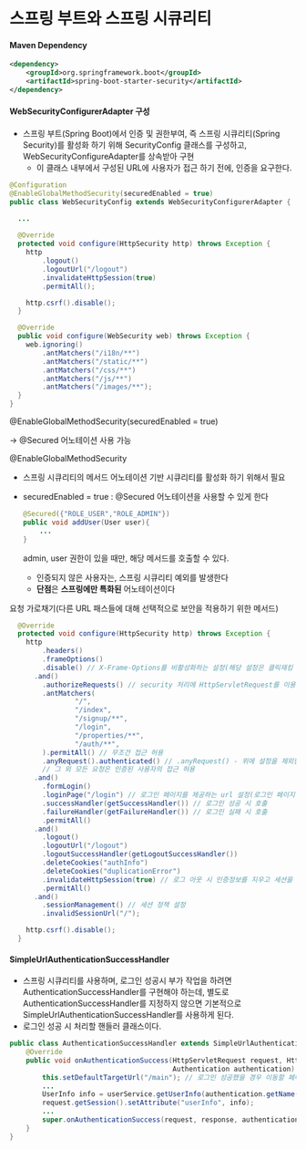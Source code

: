 # 스프링 부트와 스프링 시큐리티

 #### Maven Dependency

```xml
<dependency> 
    <groupId>org.springframework.boot</groupId> 
    <artifactId>spring-boot-starter-security</artifactId> 
</dependency>
```



#### WebSecurityConfigurerAdapter 구성

- 스프링 부트(Spring Boot)에서 인증 및 권한부여, 즉 스프링 시큐리티(Spring Security)를 활성화 하기 위해 SecurityConfig 클래스를 구성하고, WebSecurityConfigureAdapter를 상속받아 구현
  - 이 클래스 내부에서 구성된 URL에 사용자가 접근 하기 전에, 인증을 요구한다.

```java
@Configuration
@EnableGlobalMethodSecurity(securedEnabled = true)
public class WebSecurityConfig extends WebSecurityConfigurerAdapter {

  ...
      
  @Override
  protected void configure(HttpSecurity http) throws Exception {
    http
        .logout()
        .logoutUrl("/logout")
        .invalidateHttpSession(true)
        .permitAll();

    http.csrf().disable();
  }

  @Override
  public void configure(WebSecurity web) throws Exception {
    web.ignoring()
        .antMatchers("/i18n/**")
        .antMatchers("/static/**")
        .antMatchers("/css/**")
        .antMatchers("/js/**")
        .antMatchers("/images/**");
  }
}
```

@EnableGlobalMethodSecurity(securedEnabled = true)

-> @Secured 어노테이션 사용 가능



@EnableGlobalMethodSecurity 

- 스프링 시큐리티의 메서드 어노테이션 기반 시큐리티를 활성화 하기 위해서 필요

- securedEnabled = true : @Secured 어노테이션을 사용할 수 있게 한다

  ```java
  @Secured({"ROLE_USER","ROLE_ADMIN"})
  public void addUser(User user){
      ...
  }
  ```

  admin, user 권한이 있을 때만, 해당 메서드를 호출할 수 있다. 

  - 인증되지 않은 사용자는, 스프링 시큐리티 예외를 발생한다
  - **단점**은 **스프링에만 특화된** 어노테이션이다





요청 가로채기(다른 URL 패스들에 대해 선택적으로 보안을 적용하기 위한 메서드)

```java
  @Override
  protected void configure(HttpSecurity http) throws Exception {
    http
        .headers()
        .frameOptions()
        .disable() // X-Frame-Options를 비활성화하는 설정(해당 설정은 클릭재킹 공격을 방어할 때 사용)
      .and()
        .authorizeRequests() // security 처리에 HttpServletRequest를 이용한다는 것
        .antMatchers(
                "/",
                "/index",
                "/signup/**",
                "/login",
                "/properties/**",
                "/auth/**",
        ).permitAll() // 무조건 접근 허용
        .anyRequest().authenticated() // .anyRequest() - 위에 설정을 제외한 요청은 모두 .authenticated() 인증이 필요한 요청으로 설정
        // 그 외 모든 요청은 인증된 사용자의 접근 허용
      .and()
        .formLogin()
        .loginPage("/login") // 로그인 페이지를 제공하는 url 설정(로그인 페이지 경로)
        .successHandler(getSuccessHandler()) // 로그인 성공 시 호출
        .failureHandler(getFailureHandler()) // 로그인 실패 시 호출
        .permitAll()
      .and()
        .logout()
        .logoutUrl("/logout")
        .logoutSuccessHandler(getLogoutSuccessHandler())
        .deleteCookies("authInfo")
        .deleteCookies("duplicationError")
        .invalidateHttpSession(true) // 로그 아웃 시 인증정보를 지우고 세션을 무효화 시키는 설정
        .permitAll()
      .and()
        .sessionManagement() // 세션 정책 설정
        .invalidSessionUrl("/");

    http.csrf().disable();
  }
```



#### SimpleUrlAuthenticationSuccessHandler 

- 스프링 시큐리티를 사용하며, 로그인 성공시 부가 작업을 하려면 AuthenticationSuccessHandler를 구현해야 하는데, 별도로 AuthenticationSuccessHandler를 지정하지 않으면 기본적으로 SimpleUrlAuthenticationSuccessHandler를 사용하게 된다. 
- 로그인 성공 시 처리할 핸들러 클래스이다.

```java
public class AuthenticationSuccessHandler extends SimpleUrlAuthenticationSuccessHandler {
	@Override
	public void onAuthenticationSuccess(HttpServletRequest request, HttpServletResponse response, 
                                        Authentication authentication) throws ServletException,IOException {
		this.setDefaultTargetUrl("/main"); // 로그인 성공했을 경우 이동할 페이지 경로
		...
		UserInfo info = userService.getUserInfo(authentication.getName());
		request.getSession().setAttribute("userInfo", info);
		...
		super.onAuthenticationSuccess(request, response, authentication);
	}
}
```







